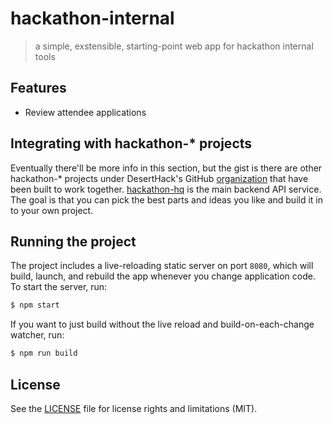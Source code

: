 # hackathon-internal

> a simple, exstensible, starting-point web app for hackathon internal tools

## Features

- Review attendee applications

## Integrating with hackathon-* projects

Eventually there'll be more info in this section, but the gist is there are other hackathon-* projects under DesertHack's GitHub [organization](https://github.com/deserthacks) that have been built to work together. [hackathon-hq](https://github.com/deserthacks/hackathin-hq) is the main backend API service.  The goal is that you can pick the best parts and ideas you like and build it in to your own project.

## Running the project

The project includes a live-reloading static server on port `8080`, which will build, launch, and rebuild the app whenever you change application code. To start the server, run:

```bash
$ npm start
```

If you want to just build without the live reload and build-on-each-change watcher, run:

```bash
$ npm run build
```

## License

See the [LICENSE](LICENSE.md) file for license rights and limitations (MIT).
